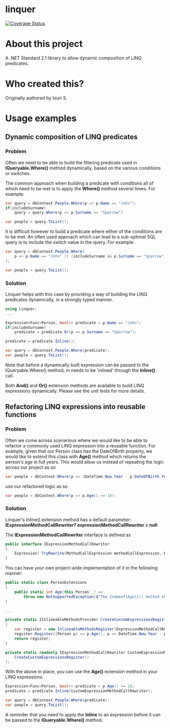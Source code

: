 # linquer

[![Coverage Status](https://coveralls.io/repos/github/iouris/linquer/badge.svg?branch=main)](https://coveralls.io/github/iouris/linquer?branch=main)

# About this project
A .NET Standard 2.1 library to allow dynamic composition of LINQ predicates.

# Who created this?
Originally authored by Iouri S.

# Usage examples

## Dynamic composition of LINQ predicates

### Problem
Often we need to be able to build the filtering predicate used in **IQueryable.Where()** method dynamically, based on the various conditions or switches. 

The common approach when building a predicate with conditions all of which need to be met is to apply the **Where()** method several times. For example:

```C#
var query = dbContext.People.Where(p => p.Name == "John");
if(includeSurname)
    query = query.Where(p => p.Surname == "Sparrow")

var people = query.ToList();
``` 

It is difficult however to build a predicate where either of the conditions are to be met. An often used approach which can lead to a sub-optimal SQL query is to include the switch value in the query. For example:

```C#
var query = dbContext.People.Where(
    p => p.Name == "John" || (includeSurname && p.Surname == "Sparrow")
);

var people = query.ToList();
```

### Solution

Linquer helps with this case by providing a way of building the LINQ predicates dynamically, in a strongly typed manner. 

```C#
using Linquer;
...

Expression<Func<Person, bool>> predicate = p.Name == "John";
if(includeSurname)
    predicate = predicate.Or(p => p.Surname == "Sparrow");

predicate = predicate.Inline();

var query = dbContext.People.Where(predicate);
var people = query.ToList();
```

Note that before a dynamically built expression can be passed to the IQueryable.Where() method, in needs to be 'inlined' through the **Inline()** call.

Both **And()** and **Or()** extension methods are available to build LINQ expressions dynamically. Please see the unit tests for more details.

## Refactoring LINQ expressions into reusable functions 

### Problem
Often we come across scenarious where we would like to be able to refactor a commonly used LINQ expression into a reusable function. For example, given that our Person class has the DateOfBirth property, we would like to extend this class with **Age()** method which returns the person's age in full years. This would allow us instead of repeating the logic across our project as so

```C#
var people = dbContext.Where(p => (DateTime.Now.Year - p.DateOfBirth.Year) >= 18);
```

use our refactored logic as so

```C#
var people = dbContext.Where(p => p.Age() >= 18);
```

### Solution

Linquer's Inline() extension method has a default parameter: **IExpressionMethodCallRewriter? expressionMethodCallRewriter = null**

The **IExpressionMethodCallRewriter** interface is defined as 

```C#
public interface IExpressionMethodCallRewriter
{
    Expression? TryRewrite(MethodCallExpression methodCallExpression, Expression[] arguments);
}
```

You can have your own project-wide implementation of it in the following manner:

```C#
public static class PersonExtensions
{
    public static int Age(this Person _) =>
        throw new NotSupportedException($"The {nameof(Age)}() method should not be called, it is expected to be used in LINQ expressions only.");
}

...

private static IInlineableMethodsProvider CreateCustomExpressionsRegister()
{
    var register = new InlineableMethodsRegister(ExpressionMethodCallRewriter.DefaultInlineableMethodsProvider);
    register.Register((Person p) => p.Age(), p => DateTime.Now.Year - p.DateOfBirth.Year);
    return register;
}

private static readonly IExpressionMethodCallRewriter CustomExpressionMethodCallRewriter = new ExpressionMethodCallRewriter(
    CreateCustomExpressionsRegister()
);
```

With the above in place, you can use the **Age()** extension method in your LINQ expressions:

```C#
Expression<Func<Person, bool>> predicate = p.Age() >= 18;
predicate = predicate.Inline(CustomExpressionMethodCallRewriter);

var query = dbContext.People.Where(predicate);
var people = query.ToList();
```

A reminder that you need to apply the **Inline** to an expression before it can be passed to the **IQueryable.Where()** method. 